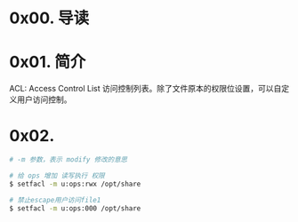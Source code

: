 # 0x00. 导读

# 0x01. 简介

ACL: Access Control List 访问控制列表。除了文件原本的权限位设置，可以自定义用户访问控制。

# 0x02. 

```bash
# -m 参数，表示 modify 修改的意思

# 给 ops 增加 读写执行 权限
$ setfacl -m u:ops:rwx /opt/share

# 禁止escape用户访问file1
$ setfacl -m u:ops:000 /opt/share
```